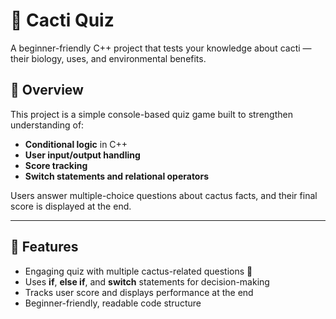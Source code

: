 # 🌵 Cacti Quiz  
A beginner-friendly C++ project that tests your knowledge about cacti — their biology, uses, and environmental benefits.  

## 🎯 Overview  
This project is a simple console-based quiz game built to strengthen understanding of:
- **Conditional logic** in C++
- **User input/output handling**
- **Score tracking**
- **Switch statements and relational operators**

Users answer multiple-choice questions about cactus facts, and their final score is displayed at the end.

---

## 🧠 Features
- Engaging quiz with multiple cactus-related questions 🌿  
- Uses **if**, **else if**, and **switch** statements for decision-making  
- Tracks user score and displays performance at the end  
- Beginner-friendly, readable code structure  
